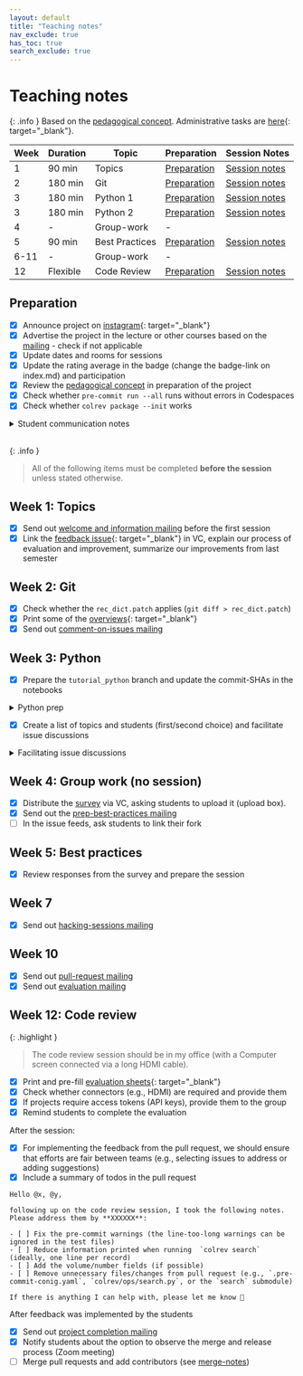```yaml
---
layout: default
title: "Teaching notes"
nav_exclude: true
has_toc: true
search_exclude: true
---
```


# Teaching notes

{: .info }
Based on the [pedagogical concept](pedagogy.html). Administrative tasks are [here](https://digital-work-lab.github.io/handbook/docs/30-teaching/32_courses/){: target="_blank"}.

| **Week** | **Duration** | **Topic**        | **Preparation**                      | **Session Notes**                                          |
|----------|--------------|------------------|--------------------------------------|------------------------------------------------------------|
| 1        | 90 min       | Topics           | [Preparation](#topics)               | [Session notes](week_1_teaching_notes.html)                |
| 2        | 180 min      | Git              | [Preparation](#git)                  | [Session notes](week_2_git_teaching_notes.html)            |
| 3        | 180 min      | Python 1         | [Preparation](#python)               | [Session notes](week_3_python_teaching_notes_1.html)       |
| 3        | 180 min      | Python 2         | [Preparation](#python)               | [Session notes](week_3_python_teaching_notes_2.html)       |
| 4        | -            | Group-work       | -                                    |                                                            |
| 5        | 90 min       | Best Practices   | [Preparation](#best-practices)       | [Session notes](week_5_best_practices_teaching_notes.html) |
| 6-11     | -            | Group-work       | -                                    |                                                            |
| 12       | Flexible     | Code Review      | [Preparation](#code-review)          | [Session notes](week_12_code_review_teaching_notes.html)   |

## Preparation

- [x] Announce project on [instagram](https://www.instagram.com/informatik_unibamberg/){: target="_blank"}
- [x] Advertise the project in the lecture or other courses based on the [mailing](mailings.html#advertising) - check if not applicable
- [x] Update dates and rooms for sessions
- [x] Update the rating average in the badge (change the badge-link on index.md) and participation
- [x] Review the [pedagogical concept](pedagogy.html) in preparation of the project
- [x] Check whether `pre-commit run --all` runs without errors in Codespaces
- [x] Check whether `colrev package --init` works

<details markdown="block">
<summary>Student communication notes</summary>

> The overlap is a bit unfortunate and it is difficult for me to understand whether you will be able to contribute to the project work if you miss these sessions. At the same time, I would like you to participate in the project, and prior experience with Python and Git certainly helps.
> 
> What I would suggest going forward is to check the materials of the sessions (available at https://digital-work-lab.github.io/open-source-project/), and to start finding a team (as described in the slides for the first session). Naturally, we expect everyone, including yourself, to contribute equally to the project.
> 
> If you have any questions on the process or materials, please let me know - I am happy to help.

</details>

<br>

{: .info }
> All of the following items must be completed **before the session** unless stated otherwise.

## Week 1: Topics <a id="topics"></a>

- [x] Send out [welcome and information mailing](mailings.html#welcome) before the first session
- [x] Link the [feedback issue](https://github.com/digital-work-lab/open-source-project/issues){: target="_blank"} in VC, explain our process of evaluation and improvement, summarize our improvements from last semester

## Week 2: Git  <a id="git"></a>

- [x] Check whether the `rec_dict.patch` applies (`git diff > rec_dict.patch`)
- [x] Print some of the [overviews](https://github.com/digital-work-lab/practice-git/blob/main/notebooks/img/overview-task.pdf){: target="_blank"}
- [x] Send out [comment-on-issues mailing](mailings.html#comment-issues)

## Week 3: Python <a id="python"></a>

- [x] Prepare the `tutorial_python` branch and update the commit-SHAs in the notebooks

<details markdown="block">
<summary>Python prep</summary>

```
git checkout tutorial_python
git branch tutorial_backup
git rebase -i HEAD~16
# edit the "update click" commit (before the tutorial starts) with the latest pyproject.toml / poetry update to update poetry.lock
git rebase main
git push -f
```

When the poetry.lock/pyproject.toml fail: checkout --ours poetry.lock/pyproject.toml, poetry add bibtexparser
</details>

- [x] Create a list of topics and students (first/second choice) and facilitate issue discussions

<details markdown="block">
<summary>Facilitating issue discussions</summary>

> Thank you, @pmao0907 and @MingxinJiang for offering to switch to #360 . This leaves a group of 3 with @CelinaSchwarz , @omanovb and @QuynhMaiNguyen 👍 Can you select a group lead, fork the repository and link your repository in this feed?

</details>

## Week 4: Group work (no session)

- [x] Distribute the [survey](../assets/Interim_Project_Assessment_Survey.docx) via VC, asking students to upload it (upload box).
- [x] Send out the [prep-best-practices mailing](mailings.html#prep-best-practice)
- [ ] In the issue feeds, ask students to link their fork

## Week 5: Best practices <a id="best-practices"></a>

- [x] Review responses from the survey and prepare the session

## Week 7

- [x] Send out [hacking-sessions mailing](mailings.html#hacking-sessions)

## Week 10

- [x] Send out [pull-request mailing](mailings.html#pull-request)
- [x] Send out [evaluation mailing](mailings.html#evaluation)

## Week 12: Code review <a id="code-review"></a>

{: .highlight }
> The code review session should be in my office (with a Computer screen connected via a long HDMI cable).

- [x] Print and pre-fill [evaluation sheets](https://github.com/digital-work-lab/open-source-project/tree/main/assets/evaluation){: target="_blank"}
- [x] Check whether connectors (e.g., HDMI) are required and provide them
- [x] If projects require access tokens (API keys), provide them to the group
- [x] Remind students to complete the evaluation

After the session:

- [x] For implementing the feedback from the pull request, we should ensure that efforts are fair between teams (e.g., selecting issues to address or adding suggestions)
- [x] Include a summary of todos in the pull request

```
Hello @x, @y,

following up on the code review session, I took the following notes. Please address them by **XXXXXX**:

- [ ] Fix the pre-commit warnings (the line-too-long warnings can be ignored in the test files)
- [ ] Reduce information printed when running  `colrev search` (ideally, one line per record)
- [ ] Add the volume/number fields (if possible)
- [ ] Remove unnecessary files/changes from pull request (e.g., `.pre-commit-conig.yaml`, `colrev/ops/search.py`, or the `search` submodule)

If there is anything I can help with, please let me know 👏
```

After feedback was implemented by the students

- [x] Send out [project completion mailing](mailings.html#completion-post)
- [x] Notify students about the option to observe the merge and release process (Zoom meeting)
- [ ] Merge pull requests and add contributors (see [merge-notes](merge_notes.html))
